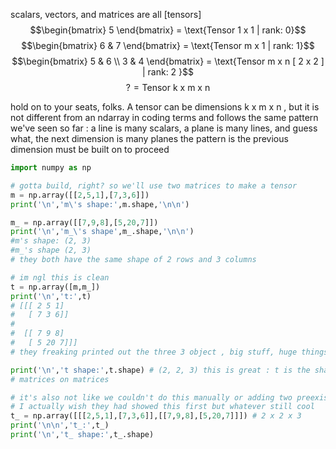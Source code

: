scalars, vectors, and matrices are all [tensors]
$$\begin{bmatrix}
5
\end{bmatrix} = \text{Tensor 1 x 1 | rank: 0}$$
$$\begin{bmatrix}
6 & 7
\end{bmatrix} = \text{Tensor m x 1 | rank: 1}$$
$$\begin{bmatrix}
5 & 6 \\
3 & 4
\end{bmatrix} = \text{Tensor m x n [ 2 x 2 ] | rank: 2 }$$
$$? = \text{Tensor k x m x n}$$

hold on to your seats, folks. A tensor can be dimensions k x m x n , but it is not different from an ndarray in coding terms and follows the same pattern we've seen so far : a line is many scalars, a plane is many lines, and guess what, the next dimension is many planes
		the pattern is the previous dimension must be built on to proceed
```python
import numpy as np

# gotta build, right? so we'll use two matrices to make a tensor
m = np.array([[2,5,1],[7,3,6]])
print('\n','m\'s shape:',m.shape,'\n\n')

m_ = np.array([[7,9,8],[5,20,7]])
print('\n','m_\'s shape',m_.shape,'\n\n') 
#m's shape: (2, 3)
#m_'s shape (2, 3)
# they both have the same shape of 2 rows and 3 columns

# im ngl this is clean
t = np.array([m,m_])
print('\n','t:',t)
# [[[ 2 5 1] 
#   [ 7 3 6]]
#
#  [[ 7 9 8]
#   [ 5 20 7]]]
# they freaking printed out the three 3 object , big stuff, huge things

print('\n','t shape:',t.shape) # (2, 2, 3) this is great : t is the shape of 2 matrices which are 2 by 3 each
# matrices on matrices

# it's also not like we couldn't do this manually or adding two preexisting matrices is the only method - just gets tedious + fat
# I actually wish they had showed this first but whatever still cool
t_ = np.array([[[2,5,1],[7,3,6]],[[7,9,8],[5,20,7]]]) # 2 x 2 x 3
print('\n\n','t_:',t_)
print('\n','t_ shape:',t_.shape)